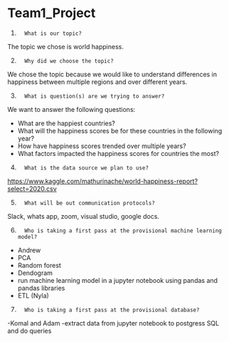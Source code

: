 # Team1_Project

1.       What is our topic?

The topic we chose is world happiness.

2.       Why did we choose the topic?

We chose the topic because we would like to understand differences in happiness between multiple regions and over different years.


3.       What is question(s) are we trying to answer?

We want to answer the following questions:
- What are the happiest countries?
- What will the happiness scores be for these countries in the following year?
- How have happiness scores trended over multiple years?
- What factors impacted the happiness scores for countries the most?

4.       What is the data source we plan to use?

https://www.kaggle.com/mathurinache/world-happiness-report?select=2020.csv


5.       What will be out communication protocols?

Slack, whats app, zoom, visual studio, google docs.

6.       Who is taking a first pass at the provisional machine learning model?

- Andrew 
- PCA
- Random forest
- Dendogram
- run machine learning model in a jupyter notebook using pandas and pandas libraries
- ETL (Nyla)

7.       Who is taking a first pass at the provisional database?
-Komal and Adam
-extract data from jupyter notebook to postgress SQL and do queries 

